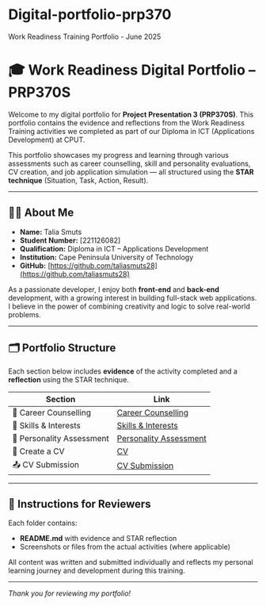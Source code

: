 # Digital-portfolio-prp370
Work Readiness Training Portfolio - June 2025
# 🎓 Work Readiness Digital Portfolio – PRP370S

Welcome to my digital portfolio for **Project Presentation 3 (PRP370S)**. This portfolio contains the evidence and reflections from the Work Readiness Training activities we completed as part of our Diploma in ICT (Applications Development) at CPUT.

This portfolio showcases my progress and learning through various assessments such as career counselling, skill and personality evaluations, CV creation, and job application simulation — all structured using the **STAR technique** (Situation, Task, Action, Result).

---

## 👩‍🎓 About Me

- **Name:** Talia Smuts  
- **Student Number:** [221126082]  
- **Qualification:** Diploma in ICT – Applications Development  
- **Institution:** Cape Peninsula University of Technology  
- **GitHub:** [https://github.com/taliasmuts28](https://github.com/taliasmuts28)  

As a passionate developer, I enjoy both **front-end** and **back-end** development, with a growing interest in building full-stack web applications. I believe in the power of combining creativity and logic to solve real-world problems.

---

## 🗂️ Portfolio Structure

Each section below includes **evidence** of the activity completed and a **reflection** using the STAR technique.

| Section                  | Link                                      |
|--------------------------|-------------------------------------------|
| 📘 Career Counselling    | [Career Counselling](./Career-counselling/) |
| 🧠 Skills & Interests     | [Skills & Interests](./skills-interests/)   |
| 🌟 Personality Assessment | [Personality Assessment](./personality-assessment/) |
| 📄 Create a CV           | [CV](./cv/)                               |
| 📤 CV Submission         | [CV Submission](./cv-submission/)         |


---

## 📌 Instructions for Reviewers

Each folder contains:
- **README.md** with evidence and STAR reflection  
- Screenshots or files from the actual activities (where applicable)

All content was written and submitted individually and reflects my personal learning journey and development during this training.

---

_Thank you for reviewing my portfolio!_
